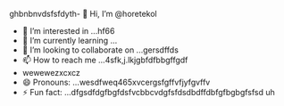 ghbnbnvdsfsfdyth- 👋 Hi, I’m @horetekol
- 👀 I’m interested in ...hf66
- 🌱 I’m currently learning ...
- 💞️ I’m looking to collaborate on ...gersdffds
- 📫 How to reach me ...4sfk,j.lkjgbfdfbbgffgdf
- wewewezxcxcz
- 😄 Pronouns: ...wesdfweq465xvcergsfgffvfjyfgvffv
- ⚡ Fun fact: ...dfgsdfdgfbgfdsfvcbbcvdgfsfdsdbdffdbfgfbgbgfsfsd
uh
<!---tgrrt26223gbffgasa
horetekol/horetekol is a ✨ special ✨ repositorsdfy becssdasduse its `README.md` (thirtgs file) appears on your GitHub profile.
You can click the Preview link to take a look at your chan543ges.63fhghfgcbnegreqwewq
wergfn
